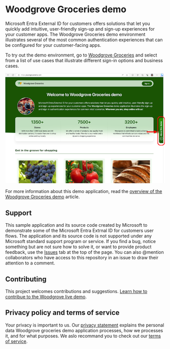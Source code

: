 # Woodgrove Groceries demo 

Microsoft Entra External ID for customers offers solutions that let you quickly add intuitive, user-friendly sign-up and sign-up experiences for your customer apps. The Woodgrove Groceries demo environment illustrates several of the most common authentication experiences that can be configured for your customer-facing apps.

To try out the demo environment, go to [Woodgrove Groceries](https://woodgrovedemo.com/) and select from a list of use cases that illustrate different sign-in options and business cases. 

![Screenshot of the application home page that shows how to select the about this demo button.](./wwwroot/images/help/help-button.png)

For more information about this demo application, read the [overview of the Woodgrove Groceries demo](https://learn.microsoft.com/azure/active-directory/external-identities/customers/overview-solutions-customers) article.


## Support

This sample application and its source code created by Microsoft to demonstrate some of the Microsoft Entra Extrnal ID for customers user flows. The application and its source code is not supported under any Microsoft standard support program or service. If you find a bug, notice something but are not sure how to solve it, or want to provide product feedback, use the [Issues](https://github.com/microsoft/woodgrove-groceries/issues) tab at the top of the page. You can also @mention collaborators who have access to this repository in an issue to draw their attention to a comment. 

## Contributing

This project welcomes contributions and suggestions. [Learn how to contribue to the Woodgrove live demo](./CONTRIBUTING.md).

## Privacy policy and terms of service

Your privacy is important to us. Our [privacy statement](https://woodgrovedemo.com/Privacy) explains the personal data Woodgrove groceries demo application processes, how we processes it, and for what purposes. We aslo recommand you to check out our [terms of service](https://woodgrovedemo.com/TOS).



